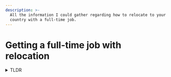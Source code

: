 ```yaml
---
description: >-
  All the information I could gather regarding how to relocate to your favourite
  country with a full-time job.
---
```


# Getting a full-time job with relocation

<details>

<summary>TLDR</summary>

1. Go to GlobalSkills.io and register as an engineer looking for jobs. Go through the hiring process by answering video questions and one interview.
2. Go to VanHack.com and register similar to above. Once in, start applying for your favourite jobs through their platform. Mostly Canadian jobs, a bit of US, Europe and South American jobs too.
3. Go to honeypot.io; register similar to above. Once in, set your availability and they will shortlist you and ask you to apply for jobs. This is solely for Europe and your profile visibility changes to invisible in 30 days. You can ask them to set availability again.
4. Go to instahyre.com: This is mainly for Indian jobs, but heard they are quick to get you a job. Similar to Naukri and Monster but way faster and easy to use. They even reach out to you through official whatsapp channel.



</details>
